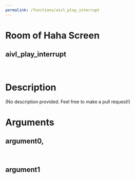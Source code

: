```yaml
---
permalink: /functions/aivl_play_interrupt
---
```

# Room of Haha Screen  
## aivl_play_interrupt  
&nbsp;  
# Description  
(No description provided. Feel free to make a pull request!) 
&nbsp;  
# Arguments
## argument0, 

&nbsp;  
## argument1

&nbsp;  


